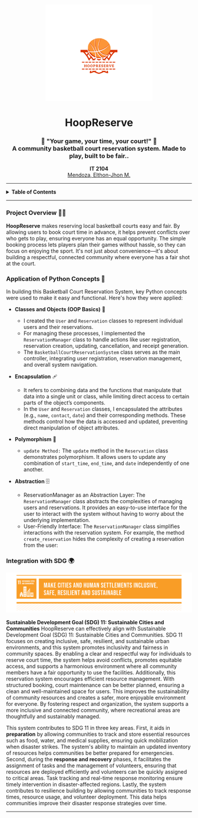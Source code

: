 <div align="center">
  <img src="https://github.com/itsejmendoza/HoopReserve/blob/main/images/HoopReserve.png" alt="ResQnect Logo" width="290" height="260">

  <h1>HoopReserve</h1>

  <h3>🏀 "Your game, your time, your court!" 🏀 <br>
  A community basketball court reservation system. Made to play, built to be fair..</h3>

   <p><b>IT 2104</b><br>
  <a href="https://github.com/itsejmendoza">Mendoza, Elthon-Jhon M.</a></p>

   
  <hr class="w-48 h-1 mx-auto my-4 bg-gray-100 border-0 rounded md:my-10 dark:bg-gray-700">
</div>

<details>
  <summary><strong>Table of Contents</strong></summary>
  
  1. [Project Overview](#project-overview)  
  2. [Application of Python Concepts](#application-of-python-concepts)  
  3. [Integration with SDG](#integration-with-sdg)  
  4. [Running the Program](#running-the-program)

</details>

---

### Project Overview 🕵🏻
**HoopReserve** makes reserving local basketball courts easy and fair. By allowing users to book court time in advance, it helps prevent conflicts over who gets to play, ensuring everyone has an equal opportunity. The simple booking process lets players plan their games without hassle, so they can focus on enjoying the sport. It's not just about convenience—it's about building a respectful, connected community where everyone has a fair shot at the court.

### Application of Python Concepts 🐉
In building this Basketball Court Reservation System, key Python concepts were used to make it easy and functional. Here's how they were applied:

- **Classes and Objects (OOP Basics)** 📕
  - I created the `User` and `Reservation` classes to represent individual users and their reservations.
  - For managing these processes, I implemented the `ReservationManager` class to handle actions like user registration, reservation creation, updating, cancellation, and receipt generation.
  - The `BasketballCourtReservationSystem` class serves as the main controller, integrating user registration, reservation management, and overall system navigation.

 
- **Encapsulation** 🩹
  -	It refers to combining data and the functions that manipulate that data into a single unit or class, while limiting direct access to certain parts of the object’s components.
  -	In the `User` and `Reservation` classes, I encapsulated the attributes (e.g., `name`, `contact`, `date`) and their corresponding methods. These methods control how the data is accessed and updated, preventing direct manipulation of object attributes.



 - **Polymorphism**  📑
     - `update Method:` The `update` method in the `Reservation` class demonstrates polymorphism. It allows users to update any combination of `start_time`, `end_time`, and `date` independently of one another.

- **Abstraction**  🗄️  
     - ReservationManager as an Abstraction Layer: The `ReservationManager` class abstracts the complexities of managing users and reservations. It provides an easy-to-use interface for the user to interact with the system without having to worry about the underlying implementation.
     - User-Friendly Interface: The `ReservationManager` class simplifies interactions with the reservation system. For example, the method `create_reservation` hides the complexity of creating a reservation from the user:
 
### Integration with SDG 🌍
<div align="center">
  <img src="https://github.com/yshlae/ResQnect/blob/main/images/SDG%20Goal%2011.png" alt="SDG Goal 11" width="1000">
</div>

**Sustainable Development Goal (SDG) 11: Sustainable Cities and Communities** HoopReserve can effectively align with Sustainable Development Goal (SDG) 11: Sustainable Cities and Communities. SDG 11 focuses on creating inclusive, safe, resilient, and sustainable urban environments, and this system promotes inclusivity and fairness in community spaces. By enabling a clear and respectful way for individuals to reserve court time, the system helps avoid conflicts, promotes equitable access, and supports a harmonious environment where all community members have a fair opportunity to use the facilities.
Additionally, this reservation system encourages efficient resource management. With structured booking, court maintenance can be better planned, ensuring a clean and well-maintained space for users. This improves the sustainability of community resources and creates a safer, more enjoyable environment for everyone. By fostering respect and organization, the system supports a more inclusive and connected community, where recreational areas are thoughtfully and sustainably managed.


This system contributes to SDG 11 in three key areas. First, it aids in **preparation** by allowing communities to track and store essential resources such as food, water, and medical supplies, ensuring quick mobilization when disaster strikes. The system's ability to maintain an updated inventory of resources helps communities be better prepared for emergencies. Second, during the **response and recovery** phases, it facilitates the assignment of tasks and the management of volunteers, ensuring that resources are deployed efficiently and volunteers can be quickly assigned to critical areas. Task tracking and real-time response monitoring ensure timely intervention in disaster-affected regions. Lastly, the system contributes to resilience building by allowing communities to track response times, resource usage, and volunteer deployment. This data helps communities improve their disaster response strategies over time.

 <hr class="w-48 h-1 mx-auto my-4 bg-gray-100 border-0 rounded md:my-10 dark:bg-gray-700">
</div>


 
